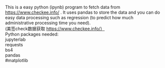 This is a easy python (ipynb) program to fetch data from https://www.checkee.info/ . It uses pandas to store the data and you can do easy data processing such as regression (to predict how much administrative processing time you need). <br />
(美签check数据获取 https://www.checkee.info/） <br />
Python packages needed: <br />
jupyterlab <br />
requests <br />
bs4  <br />
pandas  <br />
#matplotlib  <br />
